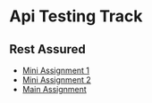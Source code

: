 # Api Testing Track

<h2> Rest Assured </h2>

<ul>
  <li>
    <a href = "https://github.com/neerajdhurandher-deloitte/hu-api-testing-track">Mini Assignment 1</a>
  </li>
  <li>
    <a href = "https://github.com/neerajdhurandher-deloitte/rest_assured_assignment/tree/mini-assignment-2">Mini Assignment 2</a>
  </li>
  <li>
    <a href = "https://github.com/neerajdhurandher-deloitte/rest_assured_assignment/tree/main-assignment">Main Assignment </a>
  </li>
</ul>
